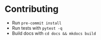 # Contributing

- Run `pre-commit install`
- Run tests with `pytest -q`
- Build docs with `cd docs && mkdocs build`
